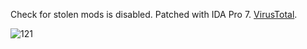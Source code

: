 Check for stolen mods is disabled. Patched with IDA Pro 7. [VirusTotal](https://www.virustotal.com/gui/file/0d0116d1b71928103336eb50af2dd53d9ff43409ef2286bac238cb6753cb60d2/detection).

![121](https://github.com/V1H4/Fluffy-Mod-Manager-Patched/assets/25763198/5675bfc6-2901-4e24-b854-12e6c34668d6)
